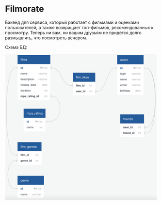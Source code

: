 # Filmorate
Бэкенд для сервиса, который работает с фильмами и оценками пользователей, а также возвращает топ-фильмов, рекомендованных к просмотру. Теперь ни вам, ни вашим друзьям не придётся долго размышлять, что посмотреть вечером.

Схема БД:

<img src="src/main/resources/filmorate-db-schema.png" alt="filmorate-db-schema.svg" width="500"/>